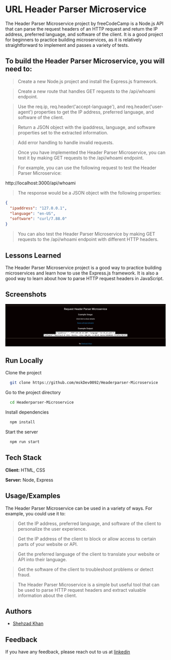 
# URL Header Parser Microservice

The Header Parser Microservice project by freeCodeCamp is a Node.js API that can parse the request headers of an HTTP request and return the IP address, preferred language, and software of the client. It is a good project for beginners to practice building microservices, as it is relatively straightforward to implement and passes a variety of tests.

## To build the Header Parser Microservice, you will need to:

> Create a new Node.js project and install the Express.js framework.

> Create a new route that handles GET requests to the /api/whoami endpoint.

> Use the req.ip, req.header('accept-language'), and req.header('user-agent') properties to get the IP address, preferred language, and software of the client.

> Return a JSON object with the ipaddress, language, and software properties set to the extracted information.

> Add error handling to handle invalid requests.

> Once you have implemented the Header Parser Microservice, you can test it by making GET requests to the /api/whoami endpoint. 

> For example, you can use the following request to test the Header Parser Microservice:

http://localhost:3000/api/whoami

> The response would be a JSON object with the following properties:

```JSON
{
  "ipaddress": "127.0.0.1",
  "language": "en-US",
  "software": "curl/7.88.0"
}
```

> You can also test the Header Parser Microservice by making GET requests to the /api/whoami endpoint with different HTTP headers.


## Lessons Learned

The Header Parser Microservice project is a good way to practice building microservices and learn how to use the Express.js framework. It is also a good way to learn about how to parse HTTP request headers in JavaScript.



## Screenshots

![App Screenshot](https://github.com/mskDev0092/Headerparser-Microservice/blob/main/Screenshot%202023-09-23%20at%2001-31-14%20Request%20Header%20Parser.png)


## Run Locally

Clone the project

```bash
  git clone https://github.com/mskDev0092/Headerparser-Microservice
```

Go to the project directory

```bash
  cd Headerparser-Microservice
```

Install dependencies

```bash
  npm install
```

Start the server

```bash
  npm run start
```


## Tech Stack

**Client:** HTML, CSS

**Server:** Node, Express


## Usage/Examples

The Header Parser Microservice can be used in a variety of ways. For example, you could use it to:

> Get the IP address, preferred language, and software of the client to personalize the user experience.

> Get the IP address of the client to block or allow access to certain parts of your website or API.

> Get the preferred language of the client to translate your website or API into their language.

> Get the software of the client to troubleshoot problems or detect fraud.

> The Header Parser Microservice is a simple but useful tool that can be used to parse HTTP request headers and extract valuable information about the client.


## Authors

- [Shehzad Khan](https://github.com/mskDev0092)


## Feedback

If you have any feedback, please reach out to us at [linkedin](https://www.linkedin.com/in/shehzad-khan-3ab41b235)

